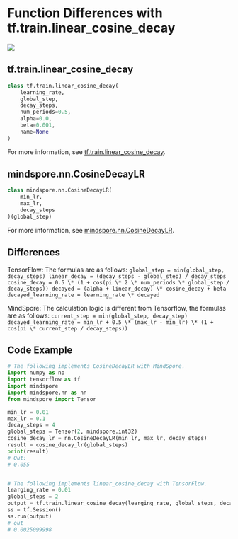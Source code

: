 # Function Differences with tf.train.linear_cosine_decay

<a href="https://gitee.com/mindspore/docs/blob/master/docs/mindspore/migration_guide/source_en/api_mapping/tensorflow_diff/CosineDecayLR.md" target="_blank"><img src="https://mindspore-website.obs.cn-north-4.myhuaweicloud.com/website-images/master/resource/_static/logo_source_en.png"></a>

## tf.train.linear_cosine_decay

```python
class tf.train.linear_cosine_decay(
    learning_rate,
    global_step,
    decay_steps,
    num_periods=0.5,
    alpha=0.0,
    beta=0.001,
    name=None
)
```

For more information, see [tf.train.linear_cosine_decay](https://www.tensorflow.org/versions/r1.15/api_docs/python/tf/train/linear_cosine_decay).

## mindspore.nn.CosineDecayLR

```python
class mindspore.nn.CosineDecayLR(
    min_lr,
    max_lr,
    decay_steps
)(global_step)
```

For more information, see [mindspore.nn.CosineDecayLR](https://mindspore.cn/docs/api/en/master/api_python/nn/mindspore.nn.CosineDecayLR.html).

## Differences

TensorFlow: The formulas are as follows:
`global_step = min(global_step, decay_steps)
linear_decay = (decay_steps - global_step) / decay_steps
cosine_decay = 0.5 \* (1 + cos(pi \* 2 \* num_periods \* global_step / decay_steps))
decayed = (alpha + linear_decay) \* cosine_decay + beta
decayed_learning_rate = learning_rate \* decayed`

MindSpore: The calculation logic is different from Tensorflow, the formulas are as follows:
`current_step = min(global_step, decay_step)
decayed_learning_rate = min_lr + 0.5 \* (max_lr - min_lr) \*
        (1 + cos(pi \* current_step / decay_steps))`

## Code Example

```python
# The following implements CosineDecayLR with MindSpore.
import numpy as np
import tensorflow as tf
import mindspore
import mindspore.nn as nn
from mindspore import Tensor

min_lr = 0.01
max_lr = 0.1
decay_steps = 4
global_steps = Tensor(2, mindspore.int32)
cosine_decay_lr = nn.CosineDecayLR(min_lr, max_lr, decay_steps)
result = cosine_decay_lr(global_steps)
print(result)
# Out:
# 0.055


# The following implements linear_cosine_decay with TensorFlow.
learging_rate = 0.01
global_steps = 2
output = tf.train.linear_cosine_decay(learging_rate, global_steps, decay_steps)
ss = tf.Session()
ss.run(output)
# out
# 0.0025099998
```
